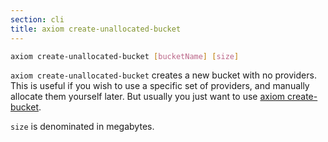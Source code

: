 ```yaml
---
section: cli
title: axiom create-unallocated-bucket
---
```


```bash
axiom create-unallocated-bucket [bucketName] [size]
```

`axiom create-unallocated-bucket` creates a new bucket with no providers. This is useful if you wish
to use a specific set of providers, and manually allocate them yourself later. But usually
you just want to use [axiom create-bucket](#docs-cli-axiom-create-bucket).

`size` is denominated in megabytes.
